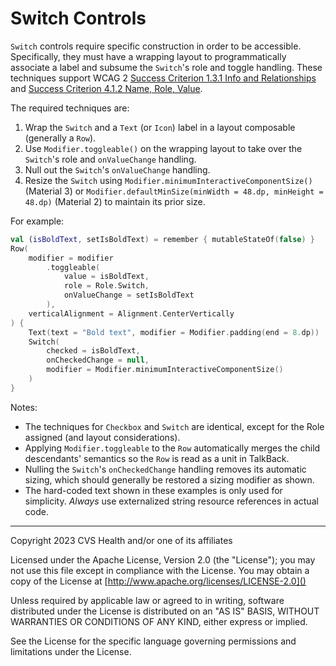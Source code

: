 # Switch Controls
`Switch` controls require specific construction in order to be accessible. Specifically, they must have a wrapping layout to programmatically associate a label and subsume the `Switch`'s role and toggle handling. These techniques support WCAG 2 [Success Criterion 1.3.1 Info and Relationships](https://www.w3.org/TR/WCAG21/#info-and-relationships) and [Success Criterion 4.1.2 Name, Role, Value](https://www.w3.org/TR/WCAG21/#name-role-value).

The required techniques are:

1. Wrap the `Switch` and a `Text` (or `Icon`) label in a layout composable (generally a `Row`).
2. Use `Modifier.toggleable()` on the wrapping layout to take over the `Switch`'s role and `onValueChange` handling.
3. Null out the `Switch`'s `onValueChange` handling.
4. Resize the `Switch` using `Modifier.minimumInteractiveComponentSize()` (Material 3) or `Modifier.defaultMinSize(minWidth = 48.dp, minHeight = 48.dp)` (Material 2) to maintain its prior size.

For example:

```kotlin
val (isBoldText, setIsBoldText) = remember { mutableStateOf(false) }
Row(
    modifier = modifier
        .toggleable(
            value = isBoldText,
            role = Role.Switch,
            onValueChange = setIsBoldText
        ),
    verticalAlignment = Alignment.CenterVertically
) {
    Text(text = "Bold text", modifier = Modifier.padding(end = 8.dp))
    Switch(
        checked = isBoldText,
        onCheckedChange = null,
        modifier = Modifier.minimumInteractiveComponentSize()
    )
}
```

Notes:
* The techniques for `Checkbox` and `Switch` are identical, except for the Role assigned (and layout considerations).
* Applying `Modifier.toggleable` to the `Row` automatically merges the child descendants' semantics so the `Row` is read as a unit in TalkBack.
* Nulling the `Switch`'s `onCheckedChange` handling removes its automatic sizing, which should generally be restored a sizing modifier as shown.
* The hard-coded text shown in these examples is only used for simplicity. _Always_ use externalized string resource references in actual code.


----

Copyright 2023 CVS Health and/or one of its affiliates

Licensed under the Apache License, Version 2.0 (the "License");
you may not use this file except in compliance with the License.
You may obtain a copy of the License at
[http://www.apache.org/licenses/LICENSE-2.0]()

Unless required by applicable law or agreed to in writing, software
distributed under the License is distributed on an "AS IS" BASIS,
WITHOUT WARRANTIES OR CONDITIONS OF ANY KIND, either express or implied.

See the License for the specific language governing permissions and
limitations under the License.
